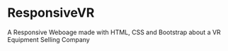 # ResponsiveVR
A Responsive Weboage made with HTML, CSS and Bootstrap about a VR Equipment Selling Company
